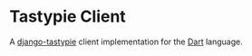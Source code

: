 Tastypie Client
===============

A [django-tastypie] client implementation for the [Dart][dart] language.

[dart]: http://www.dartlang.org/
[django-tastypie]: http://tastypieapi.org/
